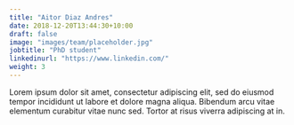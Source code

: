 ```yaml
---
title: "Aitor Diaz Andres"
date: 2018-12-20T13:44:30+10:00
draft: false
image: "images/team/placeholder.jpg"
jobtitle: "PhD student"
linkedinurl: "https://www.linkedin.com/"
weight: 3
---
```


Lorem ipsum dolor sit amet, consectetur adipiscing elit, sed do eiusmod tempor incididunt ut labore et dolore magna aliqua. Bibendum arcu vitae elementum curabitur vitae nunc sed. Tortor at risus viverra adipiscing at in.
